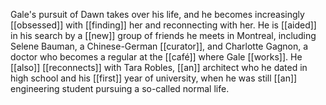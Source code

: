 Gale's pursuit of Dawn takes over his life, and he becomes increasingly [[obsessed]] with [[finding]] her and reconnecting with her. He is [[aided]] in his search by a [[new]] group of friends he meets in Montreal, including Selene Bauman, a Chinese-German [[curator]], and Charlotte Gagnon, a doctor who becomes a regular at the [[café]] where Gale [[works]]. He [[also]] [[reconnects]] with Tara Robles, [[an]] architect who he dated in high school and his [[first]] year of university, when he was still [[an]] engineering student pursuing a so-called normal life.
